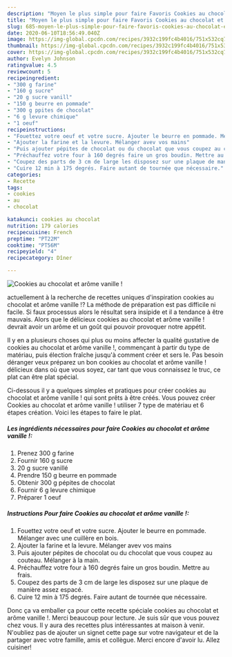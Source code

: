 ```yaml
---
description: "Moyen le plus simple pour faire Favoris Cookies au chocolat et arôme vanille !"
title: "Moyen le plus simple pour faire Favoris Cookies au chocolat et arôme vanille !"
slug: 685-moyen-le-plus-simple-pour-faire-favoris-cookies-au-chocolat-et-arome-vanille
date: 2020-06-10T18:56:49.040Z
image: https://img-global.cpcdn.com/recipes/3932c199fc4b4016/751x532cq70/cookies-au-chocolat-et-arome-vanille-photo-principale-de-la-recette.jpg
thumbnail: https://img-global.cpcdn.com/recipes/3932c199fc4b4016/751x532cq70/cookies-au-chocolat-et-arome-vanille-photo-principale-de-la-recette.jpg
cover: https://img-global.cpcdn.com/recipes/3932c199fc4b4016/751x532cq70/cookies-au-chocolat-et-arome-vanille-photo-principale-de-la-recette.jpg
author: Evelyn Johnson
ratingvalue: 4.5
reviewcount: 5
recipeingredient:
- "300 g farine"
- "160 g sucre"
- "20 g sucre vanill"
- "150 g beurre en pommade"
- "300 g ppites de chocolat"
- "6 g levure chimique"
- "1 oeuf"
recipeinstructions:
- "Fouettez votre oeuf et votre sucre. Ajouter le beurre en pommade. Mélanger avec une cuillère en bois."
- "Ajouter la farine et la levure. Mélanger avev vos mains"
- "Puis ajouter pépites de chocolat ou du chocolat que vous coupez au couteau. Mélanger à la main."
- "Préchauffez votre four à 160 degrés faire un gros boudin. Mettre au frais."
- "Coupez des parts de 3 cm de large les disposez sur une plaque de manière assez espacé."
- "Cuire 12 min à 175 degrés. Faire autant de tournée que nécessaire."
categories:
- Recette
tags:
- cookies
- au
- chocolat

katakunci: cookies au chocolat 
nutrition: 179 calories
recipecuisine: French
preptime: "PT22M"
cooktime: "PT56M"
recipeyield: "4"
recipecategory: Dîner

---
```



![Cookies au chocolat et arôme vanille !](https://img-global.cpcdn.com/recipes/3932c199fc4b4016/751x532cq70/cookies-au-chocolat-et-arome-vanille-photo-principale-de-la-recette.jpg)

actuellement à la recherche de recettes uniques d'inspiration cookies au chocolat et arôme vanille !? La méthode de préparation est pas difficile ni facile. Si faux processus alors le résultat sera insipide et il a tendance à être mauvais. Alors que le délicieux cookies au chocolat et arôme vanille ! devrait avoir un arôme et un goût qui pouvoir provoquer notre appétit.



Il y en a plusieurs choses qui plus ou moins affecter la qualité gustative de cookies au chocolat et arôme vanille !, commençant à partir du type de matériau, puis élection fraîche jusqu'à comment créer et sers le. Pas besoin déranger veux préparez un bon cookies au chocolat et arôme vanille ! délicieux dans où que vous soyez, car tant que vous connaissez le truc, ce plat can être plat spécial.


Ci-dessous il y a quelques simples et pratiques pour créer cookies au chocolat et arôme vanille ! qui sont prêts à être créés. Vous pouvez créer Cookies au chocolat et arôme vanille ! utiliser 7 type de matériau et 6 étapes création. Voici les étapes to faire le plat.

<!--inarticleads1-->

##### Les ingrédients nécessaires pour faire Cookies au chocolat et arôme vanille !:

1. Prenez 300 g farine
1. Fournir 160 g sucre
1.  20 g sucre vanillé
1. Prendre 150 g beurre en pommade
1. Obtenir 300 g pépites de chocolat
1. Fournir 6 g levure chimique
1. Préparer 1 oeuf




<!--inarticleads2-->

##### Instructions Pour faire Cookies au chocolat et arôme vanille !:

1. Fouettez votre oeuf et votre sucre. Ajouter le beurre en pommade. Mélanger avec une cuillère en bois.
1. Ajouter la farine et la levure. Mélanger avev vos mains
1. Puis ajouter pépites de chocolat ou du chocolat que vous coupez au couteau. Mélanger à la main.
1. Préchauffez votre four à 160 degrés faire un gros boudin. Mettre au frais.
1. Coupez des parts de 3 cm de large les disposez sur une plaque de manière assez espacé.
1. Cuire 12 min à 175 degrés. Faire autant de tournée que nécessaire.





Donc ça va emballer ça pour cette recette spéciale cookies au chocolat et arôme vanille !. Merci beaucoup pour lecture. Je suis sûr que vous pouvez chez vous. Il y aura des recettes plus  intéressantes at maison à venir. N'oubliez pas de ajouter un signet cette page sur votre navigateur et de la partager avec votre famille, amis et collègue. Merci encore d'avoir lu. Allez cuisiner!
